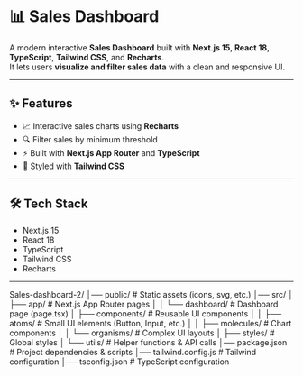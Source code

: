 # 📊 Sales Dashboard  

A modern interactive **Sales Dashboard** built with **Next.js 15**, **React 18**, **TypeScript**, **Tailwind CSS**, and **Recharts**.  
It lets users **visualize and filter sales data** with a clean and responsive UI.  

---

## ✨ Features  

- 📈 Interactive sales charts using **Recharts**  
- 🔍 Filter sales by minimum threshold  
- ⚡ Built with **Next.js App Router** and **TypeScript**  
- 🎨 Styled with **Tailwind CSS**  

---

## 🛠️ Tech Stack  

- Next.js 15  
- React 18  
- TypeScript  
- Tailwind CSS  
- Recharts  

---

Sales-dashboard-2/
│── public/              # Static assets (icons, svg, etc.)
│── src/
│   ├── app/             # Next.js App Router pages
│   │   └── dashboard/   # Dashboard page (page.tsx)
│   ├── components/      # Reusable UI components
│   │   ├── atoms/       # Small UI elements (Button, Input, etc.)
│   │   ├── molecules/   # Chart components
│   │   └── organisms/   # Complex UI layouts
│   ├── styles/          # Global styles
│   └── utils/           # Helper functions & API calls
│── package.json         # Project dependencies & scripts
│── tailwind.config.js   # Tailwind configuration
│── tsconfig.json        # TypeScript configuration
